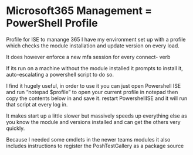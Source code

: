 # Microsoft365 Management = PowerShell Profile
Profile for ISE to manange 365
I have my environment set up with a profile which checks the module installation and update version on every load.

It does however enforce a new mfa session for every connect- verb

If its run on a machine without the module installed it prompts to install it, auto-escalating a powershell script to do so.

I find it hugely useful, in order to use it you can just open Powershell ISE and run “notepad $profile” to open your current profile in notepad then copy the contents below in and save it. restart PowershellISE and it will run that script at every log in.

It makes start up a little slower but massively speeds up everything else as you know the module and versions installed and can get the others very quickly.

Because I needed some cmdlets in the newer teams modules it also includes instructions to register the PoshTestGallery as a package source
